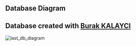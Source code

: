## Database Diagram

<h2>Database created with <a href="https://github.com/torukobyte" target="_blank">Burak KALAYCI</a></h2>

![last_db_diagram](https://user-images.githubusercontent.com/83310769/120514448-f6bd8d00-c3d5-11eb-965e-85f6de75becf.png)
